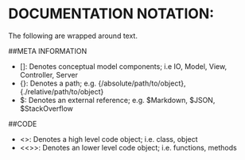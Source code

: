 DOCUMENTATION NOTATION:
=======================
The following are wrapped around text.

##META INFORMATION
- []: Denotes conceptual model components; i.e IO, Model, View, Controller, Server
- {}: Denotes a path; e.g. {/absolute/path/to/object}, {./relative/path/to/object}
- $: Denotes an external reference; e.g. $Markdown, $JSON, $StackOverflow

##CODE
- <>: Denotes a high level code object; i.e. class, object
- <<>>: Denotes an lower level code object; i.e. functions, methods
